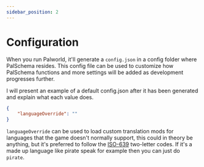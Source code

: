 ```yaml
---
sidebar_position: 2
---
```


# Configuration

When you run Palworld, it'll generate a `config.json` in a config folder where PalSchema resides. This config file can be used to customize how PalSchema functions and more settings will be added as development progresses further.

I will present an example of a default config.json after it has been generated and explain what each value does.

```json
{
    "languageOverride": ""
}
```

`languageOverride` can be used to load custom translation mods for languages that the game doesn't normally support, this could in theory be anything, but it's preferred to follow the [ISO-639](https://en.wikipedia.org/wiki/List_of_ISO_639_language_codes) two-letter codes. If it's a made up language like pirate speak for example then you can just do `pirate`.